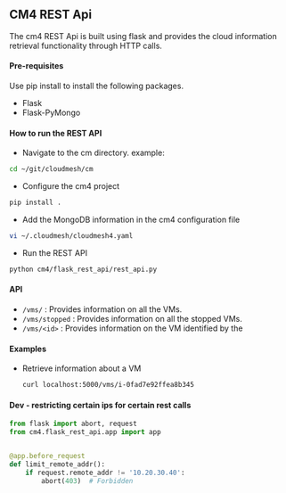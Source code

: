 ## CM4 REST Api

The cm4 REST Api is built using flask and provides the cloud information retrieval functionality through HTTP calls.

#### Pre-requisites

Use pip install to install the following packages.

- Flask
- Flask-PyMongo

#### How to run the REST API

- Navigate to the cm directory. example:

```bash
cd ~/git/cloudmesh/cm
```

- Configure the cm4 project

```bash
pip install .
```

- Add the MongoDB information in the cm4 configuration file

```bash
vi ~/.cloudmesh/cloudmesh4.yaml
```

- Run the REST API

```bash
python cm4/flask_rest_api/rest_api.py
```

#### API

- `/vms/` : Provides information on all the VMs.
- `/vms/stopped`  : Provides information on all the stopped VMs.
- `/vms/<id>` : Provides information on the VM identified by the <id>

#### Examples

- Retrieve information about a VM

  ```bash 
  curl localhost:5000/vms/i-0fad7e92ffea8b345
  ```

#### Dev - restricting certain ips for certain rest calls

```python
from flask import abort, request
from cm4.flask_rest_api.app import app


@app.before_request
def limit_remote_addr():
    if request.remote_addr != '10.20.30.40':
        abort(403)  # Forbidden
```
